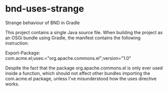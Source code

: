 bnd-uses-strange
================

Strange behaviour of BND in Gradle

This project contains a single Java source file. When building the project as an OSGi bundle using Gradle, the manifest contains the following instruction:

Export-Package: com.acme.el;uses:="org.apache.commons.el";version="1.0"

Despite the fact that the package org.apache.commons.el is only ever used inside a function, which should not affect other bundles importing the com.acme.el package, unless I've misunderstood how the uses directive works.
